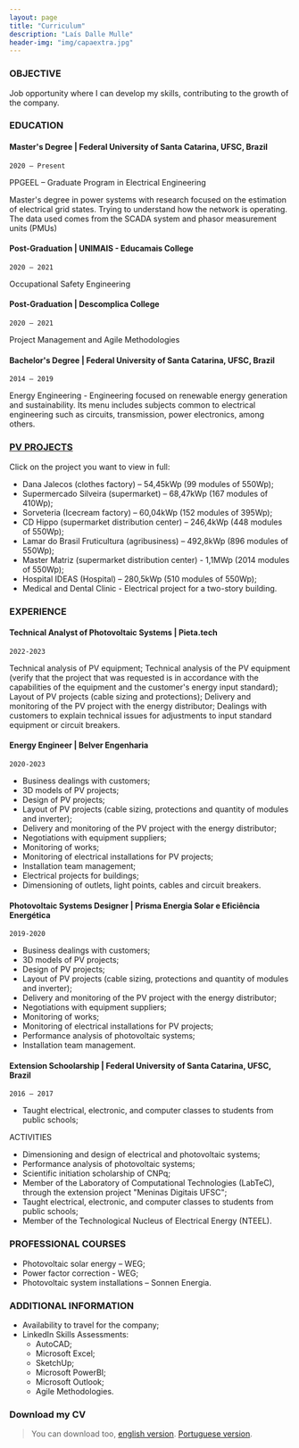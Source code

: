 ```yaml
---
layout: page
title: "Curriculum"
description: "Laís Dalle Mulle"
header-img: "img/capaextra.jpg"
---
```


### OBJECTIVE

Job opportunity where I can develop my skills, contributing to the growth of the company.

### EDUCATION


#### Master's Degree | Federal University of Santa Catarina, UFSC, Brazil
`2020 – Present`

PPGEEL – Graduate Program in Electrical Engineering

Master's degree in power systems with research focused on the estimation of electrical grid states. Trying to understand how the network is operating. The data used comes from the SCADA system and phasor measurement units (PMUs)

#### Post-Graduation | UNIMAIS - Educamais College
`2020 – 2021`

 Occupational Safety Engineering


#### Post-Graduation | Descomplica College
`2020 – 2021`

Project Management and Agile Methodologies

####  Bachelor's Degree | Federal University of Santa Catarina, UFSC, Brazil
`2014 – 2019`

Energy Engineering - Engineering focused on renewable energy generation and sustainability. Its menu includes subjects common to electrical engineering such as circuits, transmission, power electronics, among others.


### [PV PROJECTS](https://laisdallemulle.notion.site/Projects-14f8be1e5df0401cb4275c6b41a90ed9)
Click on the project you want to view in full:

- Dana Jalecos (clothes factory) – 54,45kWp (99 modules of 550Wp);
- Supermercado Silveira (supermarket) – 68,47kWp (167 modules of 410Wp);
- Sorveteria (Icecream factory) – 60,04kWp (152 modules of 395Wp);
- CD Hippo (supermarket distribution center) – 246,4kWp (448 modules of 550Wp);
- Lamar do Brasil Fruticultura (agribusiness) – 492,8kWp (896 modules of 550Wp);
- Master Matriz (supermarket distribution center) - 1,1MWp (2014 modules of 550Wp);
- Hospital IDEAS (Hospital) – 280,5kWp (510 modules of 550Wp);
- Medical and Dental Clinic - Electrical project for a two-story building.


### EXPERIENCE

#### Technical Analyst of Photovoltaic Systems | Pieta.tech
`2022-2023`

Technical analysis of PV equipment; 
Technical analysis of the PV equipment (verify that the project that was requested is in accordance with the capabilities of the equipment and the customer's energy input standard);
Layout of PV projects (cable sizing and protections);
Delivery and monitoring of the PV project with the energy distributor;
Dealings with customers to explain technical issues for adjustments to input standard equipment or circuit breakers.


#### Energy Engineer | Belver Engenharia
`2020-2023`

- Business dealings with customers;
- 3D models of PV projects;
- Design of PV projects;
- Layout of PV projects (cable sizing, protections and quantity of modules and inverter);
- Delivery and monitoring of the PV project with the energy distributor;
- Negotiations with equipment suppliers;
- Monitoring of works;
- Monitoring of electrical installations for PV projects;
- Installation team management;
- Electrical projects for buildings;
- Dimensioning of outlets, light points, cables and circuit breakers.



#### Photovoltaic Systems Designer | Prisma Energia Solar e Eficiência Energética
`2019-2020`

- Business dealings with customers;
- 3D models of PV projects;
- Design of PV projects;
- Layout of PV projects (cable sizing, protections and quantity of modules and inverter);
- Delivery and monitoring of the PV project with the energy distributor;
- Negotiations with equipment suppliers;
- Monitoring of works;
- Monitoring of electrical installations for PV projects;
- Performance analysis of photovoltaic systems;
- Installation team management.


#### Extension Schoolarship | Federal University of Santa Catarina, UFSC, Brazil
`2016 – 2017`

- Taught electrical, electronic, and computer classes to students from public schools;

ACTIVITIES
- Dimensioning and design of electrical and photovoltaic systems;
- Performance analysis of photovoltaic systems;
- Scientific initiation scholarship of CNPq;
- Member of the Laboratory of Computational Technologies (LabTeC), through the extension project "Meninas Digitais UFSC";
- Taught electrical, electronic, and computer classes to students from public schools;
- Member of the Technological Nucleus of Electrical Energy (NTEEL).


### PROFESSIONAL COURSES

- Photovoltaic solar energy – WEG;
- Power factor correction - WEG;
- Photovoltaic system installations – Sonnen Energia.


### ADDITIONAL INFORMATION

- Availability to travel for the company;
- LinkedIn Skills Assessments:
    - AutoCAD;
    - Microsoft Excel;
    - SketchUp;
    - Microsoft PowerBI;
    - Microsoft Outlook;
    - Agile Methodologies.



### Download my CV

> You can download too, [english version](docs/LaisDalleMulleCVEN.pdf).
> [Portuguese version](docs/LaisDalleMullePTBR.pdf).


